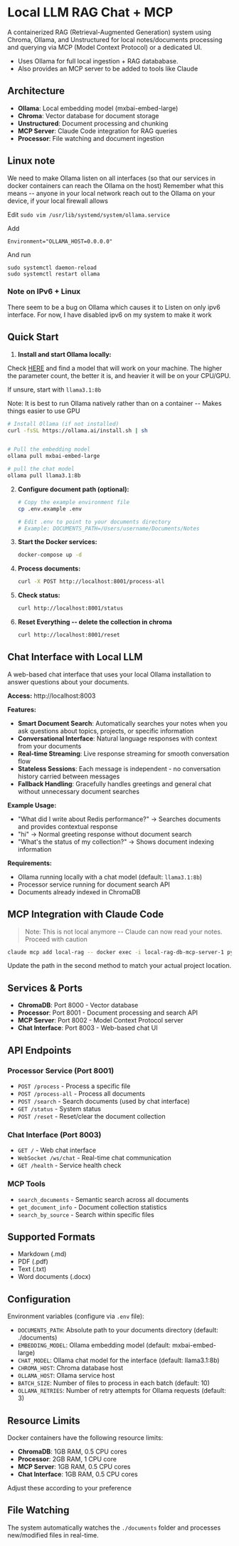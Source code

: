 # Local LLM RAG Chat + MCP

A containerized RAG (Retrieval-Augmented Generation) system using Chroma, Ollama, and Unstructured for local notes/documents processing and querying via MCP (Model Context Protocol) or a dedicated UI.

- Uses Ollama for full local ingestion + RAG datababase.
- Also provides an MCP server to be added to tools like Claude

## Architecture

- **Ollama**: Local embedding model (mxbai-embed-large)
- **Chroma**: Vector database for document storage
- **Unstructured**: Document processing and chunking
- **MCP Server**: Claude Code integration for RAG queries
- **Processor**: File watching and document ingestion

## Linux note

We need to make Ollama listen on all interfaces (so that our services in docker containers can reach the Ollama on the host)
Remember what this means -- anyone in your local network reach out to the Ollama on your device, if your local firewall allows

Edit `sudo vim /usr/lib/systemd/system/ollama.service`

Add
```
Environment="OLLAMA_HOST=0.0.0.0"
```

And run
```
sudo systemctl daemon-reload
sudo systemctl restart ollama
```

### Note on IPv6 + Linux

There seem to be a bug on Ollama which causes it to Listen on only ipv6 interface. For now, I have disabled ipv6 on my system
to make it work

## Quick Start

1. **Install and start Ollama locally:**

Check [HERE](https://ollama.com/library) and find a model that will work on your machine.
The higher the parameter count, the better it is, and heavier it will be on your CPU/GPU.

If unsure, start with `llama3.1:8b`

Note: It is best to run Ollama natively rather than on a container -- Makes things easier to use GPU

   ```bash
   # Install Ollama (if not installed)
   curl -fsSL https://ollama.ai/install.sh | sh
   
   
   # Pull the embedding model
   ollama pull mxbai-embed-large

   # pull the chat model
   ollama pull llama3.1:8b
   ```

2. **Configure document path (optional):**
   ```bash
   # Copy the example environment file
   cp .env.example .env
   
   # Edit .env to point to your documents directory
   # Example: DOCUMENTS_PATH=/Users/username/Documents/Notes
   ```

3. **Start the Docker services:**
   ```bash
   docker-compose up -d
   ```

4. **Process documents:**
   ```bash
   curl -X POST http://localhost:8001/process-all
   ```

5. **Check status:**
   ```bash
   curl http://localhost:8001/status
   ```
6. **Reset Everything --  delete the collection in chroma**
   ```bash
   curl http://localhost:8001/reset
   ```

## Chat Interface with Local LLM

A web-based chat interface that uses your local Ollama installation to answer questions about your documents.

**Access:** http://localhost:8003

**Features:**
- **Smart Document Search**: Automatically searches your notes when you ask questions about topics, projects, or specific information
- **Conversational Interface**: Natural language responses with context from your documents  
- **Real-time Streaming**: Live response streaming for smooth conversation flow
- **Stateless Sessions**: Each message is independent - no conversation history carried between messages
- **Fallback Handling**: Gracefully handles greetings and general chat without unnecessary document searches

**Example Usage:**
- "What did I write about Redis performance?" → Searches documents and provides contextual response 
- "hi" → Normal greeting response without document search
- "What's the status of my collection?" → Shows document indexing information

**Requirements:**
- Ollama running locally with a chat model (default: `llama3.1:8b`)
- Processor service running for document search API
- Documents already indexed in ChromaDB

## MCP Integration with Claude Code

> Note: This is not local anymore -- Claude can now read your notes. Proceed with caution

```bash
claude mcp add local-rag -- docker exec -i local-rag-db-mcp-server-1 python /app/server_fastmcp.py
```

Update the path in the second method to match your actual project location.

## Services & Ports

- **ChromaDB**: Port 8000 - Vector database
- **Processor**: Port 8001 - Document processing and search API  
- **MCP Server**: Port 8002 - Model Context Protocol server
- **Chat Interface**: Port 8003 - Web-based chat UI

## API Endpoints

### Processor Service (Port 8001)
- `POST /process` - Process a specific file
- `POST /process-all` - Process all documents
- `POST /search` - Search documents (used by chat interface)
- `GET /status` - System status
- `POST /reset` - Reset/clear the document collection

### Chat Interface (Port 8003)
- `GET /` - Web chat interface
- `WebSocket /ws/chat` - Real-time chat communication
- `GET /health` - Service health check

### MCP Tools
- `search_documents` - Semantic search across all documents
- `get_document_info` - Document collection statistics
- `search_by_source` - Search within specific files

## Supported Formats

- Markdown (.md)
- PDF (.pdf)  
- Text (.txt)
- Word documents (.docx)

## Configuration

Environment variables (configure via `.env` file):
- `DOCUMENTS_PATH`: Absolute path to your documents directory (default: ./documents)
- `EMBEDDING_MODEL`: Ollama embedding model (default: mxbai-embed-large)
- `CHAT_MODEL`: Ollama chat model for the interface (default: llama3.1:8b)
- `CHROMA_HOST`: Chroma database host
- `OLLAMA_HOST`: Ollama service host
- `BATCH_SIZE`: Number of files to process in each batch (default: 10)
- `OLLAMA_RETRIES`: Number of retry attempts for Ollama requests (default: 3)

## Resource Limits

Docker containers have the following resource limits:
- **ChromaDB**: 1GB RAM, 0.5 CPU cores
- **Processor**: 2GB RAM, 1 CPU core  
- **MCP Server**: 1GB RAM, 0.5 CPU cores
- **Chat Interface**: 1GB RAM, 0.5 CPU cores

Adjust these according to your preference

## File Watching

The system automatically watches the `./documents` folder and processes new/modified files in real-time.